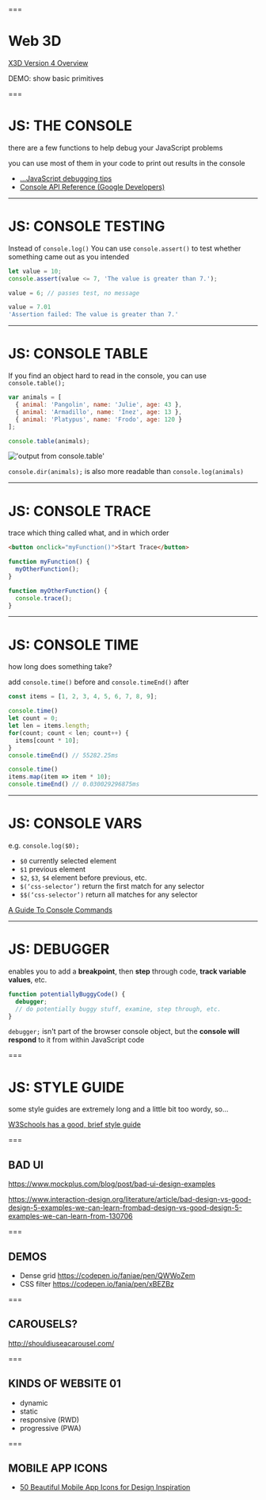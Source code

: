 ===

# Web 3D

[X3D Version 4 Overview](https://www.web3d.org/x3d4)

DEMO: show basic primitives

===

# JS: THE CONSOLE

there are a few functions to help debug your JavaScript problems

you can use most of them in your code to print out results in the console

- […JavaScript debugging tips](https://raygun.com/javascript-debugging-tips 'clickbait title abbreviated!')
- [Console API Reference (Google Developers)](https://developers.google.com/web/tools/chrome-devtools/console/api)

---

# JS: CONSOLE TESTING

Instead of `console.log()` You can use `console.assert()` to test whether something came out as you intended

```js
let value = 10;
console.assert(value <= 7, 'The value is greater than 7.');

value = 6; // passes test, no message

value = 7.01
'Assertion failed: The value is greater than 7.'
```

---

# JS: CONSOLE TABLE

If you find an object hard to read in the console, you can use `console.table();`

```js
var animals = [
  { animal: 'Pangolin', name: 'Julie', age: 43 },
  { animal: 'Armadillo', name: 'Inez', age: 13 },
  { animal: 'Platypus', name: 'Frodo', age: 120 }
];

console.table(animals);
```

!['output from console.table'](javascript/console.table.png)

`console.dir(animals);` is also more readable than `console.log(animals)`

---

# JS: CONSOLE TRACE

trace which thing called what, and in which order

```html
<button onclick="myFunction()">Start Trace</button>
```

```js
function myFunction() {
  myOtherFunction();
}

function myOtherFunction() {
  console.trace();
}
```

---

# JS: CONSOLE TIME

how long does something take?

add `console.time()` before and `console.timeEnd()` after

```js
const items = [1, 2, 3, 4, 5, 6, 7, 8, 9];

console.time()
let count = 0;
let len = items.length;
for(count; count < len; count++) {
  items[count * 10];
}
console.timeEnd() // 55282.25ms

console.time()
items.map(item => item * 10);
console.timeEnd() // 0.030029296875ms
```

<!-- is this in CTEC3905?? -->

---

# JS: CONSOLE VARS

e.g. `console.log($0);`

- `$0` currently selected element
- `$1` previous element
- `$2`, `$3`, `$4` element before previous, etc.
- `$(‘css-selector’)` return the first match for any selector
- `$$(‘css-selector’)` return all matches for any selector

[A Guide To Console Commands](https://css-tricks.com/a-guide-to-console-commands/)

---

# JS: DEBUGGER

enables you to add a **breakpoint**, then **step** through code, **track variable values**, etc.

```js
function potentiallyBuggyCode() {
  debugger;
  // do potentially buggy stuff, examine, step through, etc.
}
```

`debugger;` isn't part of the browser console object, but the **console will respond** to it from within JavaScript code

===

# JS: STYLE GUIDE

some style guides are extremely long and a little bit too wordy, so…

[W3Schools has a good, brief style guide](https://www.w3schools.com/js/js_conventions.asp)

===

## BAD UI

https://www.mockplus.com/blog/post/bad-ui-design-examples

https://www.interaction-design.org/literature/article/bad-design-vs-good-design-5-examples-we-can-learn-frombad-design-vs-good-design-5-examples-we-can-learn-from-130706

===

## DEMOS

- Dense grid https://codepen.io/faniae/pen/QWWoZem
- CSS filter https://codepen.io/fania/pen/xBEZBz

===

## CAROUSELS?

http://shouldiuseacarousel.com/

===

## KINDS OF WEBSITE **01**
<!-- .slide: class="crammed" -->

- dynamic
- static
- responsive (RWD)
- progressive (PWA)

===

## MOBILE APP ICONS
<!-- .slide: class="crammed" -->

- [50 Beautiful Mobile App Icons for Design Inspiration](https://speckyboy.com/mobile-app-design-inspiration/)


